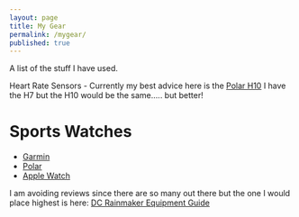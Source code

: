 ```yaml
---
layout: page
title: My Gear
permalink: /mygear/
published: true
---
```


A list of the stuff I have used.

Heart Rate Sensors - Currently my best advice here is the [Polar H10](https://www.polar.com/uk-en/products/accessories//h10_heart_rate_sensor)
I have the H7 but the H10 would be the same..... but better!

# Sports Watches

- [Garmin](https://buy.garmin.com/en-GB/GB/c10002-p1.html)
- [Polar](https://www.polar.com/uk-en/products)
- [Apple Watch](https://www.apple.com/uk/watch/?afid=p238%7CsXvcq6VIJ-dc_mtid_187079nc38483_pcrid_260223334724_&cid=aos-uk-kwgo-watch--slid--bran-apple+watch-e-product-)


I am avoiding reviews since there are so many out there but the one I would place highest is here:
[DC Rainmaker Equipment Guide](https://www.dcrainmaker.com/2017/11/winter-technology-recommendations.html)
